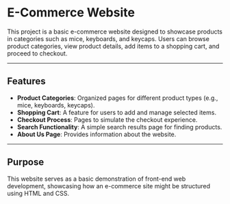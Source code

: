 # E-Commerce Website

This project is a basic e-commerce website designed to showcase products in categories such as mice, keyboards, and keycaps. Users can browse product categories, view product details, add items to a shopping cart, and proceed to checkout.

---

## Features

- **Product Categories**: Organized pages for different product types (e.g., mice, keyboards, keycaps).
- **Shopping Cart**: A feature for users to add and manage selected items.
- **Checkout Process**: Pages to simulate the checkout experience.
- **Search Functionality**: A simple search results page for finding products.
- **About Us Page**: Provides information about the website.

---

## Purpose

This website serves as a basic demonstration of front-end web development, showcasing how an e-commerce site might be structured using HTML and CSS.
